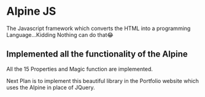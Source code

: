 # Alpine JS

The Javascript framework which converts the HTML into a programming Language...Kidding Nothing can do that😂

## Implemented all the functionality of the Alpine

All the 15 Properties and Magic function are implemented.

Next Plan is to implement this beautiful library in the Portfolio website which uses the Alpine in place of JQuery.
